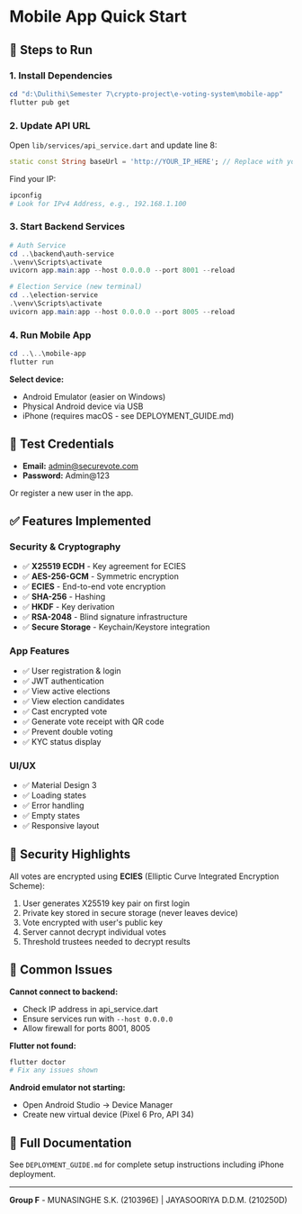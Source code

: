 # Mobile App Quick Start

## 🚀 Steps to Run

### 1. Install Dependencies
```powershell
cd "d:\Dulithi\Semester 7\crypto-project\e-voting-system\mobile-app"
flutter pub get
```

### 2. Update API URL
Open `lib/services/api_service.dart` and update line 8:
```dart
static const String baseUrl = 'http://YOUR_IP_HERE'; // Replace with your laptop's IP
```

Find your IP:
```powershell
ipconfig
# Look for IPv4 Address, e.g., 192.168.1.100
```

### 3. Start Backend Services
```powershell
# Auth Service
cd ..\backend\auth-service
.\venv\Scripts\activate
uvicorn app.main:app --host 0.0.0.0 --port 8001 --reload

# Election Service (new terminal)
cd ..\election-service
.\venv\Scripts\activate
uvicorn app.main:app --host 0.0.0.0 --port 8005 --reload
```

### 4. Run Mobile App
```powershell
cd ..\..\mobile-app
flutter run
```

**Select device:**
- Android Emulator (easier on Windows)
- Physical Android device via USB
- iPhone (requires macOS - see DEPLOYMENT_GUIDE.md)

## 📱 Test Credentials
- **Email:** admin@securevote.com
- **Password:** Admin@123

Or register a new user in the app.

## ✅ Features Implemented

### Security & Cryptography
- ✅ **X25519 ECDH** - Key agreement for ECIES
- ✅ **AES-256-GCM** - Symmetric encryption
- ✅ **ECIES** - End-to-end vote encryption
- ✅ **SHA-256** - Hashing
- ✅ **HKDF** - Key derivation
- ✅ **RSA-2048** - Blind signature infrastructure
- ✅ **Secure Storage** - Keychain/Keystore integration

### App Features
- ✅ User registration & login
- ✅ JWT authentication
- ✅ View active elections
- ✅ View election candidates
- ✅ Cast encrypted vote
- ✅ Generate vote receipt with QR code
- ✅ Prevent double voting
- ✅ KYC status display

### UI/UX
- ✅ Material Design 3
- ✅ Loading states
- ✅ Error handling
- ✅ Empty states
- ✅ Responsive layout

## 🔐 Security Highlights

All votes are encrypted using **ECIES** (Elliptic Curve Integrated Encryption Scheme):
1. User generates X25519 key pair on first login
2. Private key stored in secure storage (never leaves device)
3. Vote encrypted with user's public key
4. Server cannot decrypt individual votes
5. Threshold trustees needed to decrypt results

## 🐛 Common Issues

**Cannot connect to backend:**
- Check IP address in api_service.dart
- Ensure services run with `--host 0.0.0.0`
- Allow firewall for ports 8001, 8005

**Flutter not found:**
```powershell
flutter doctor
# Fix any issues shown
```

**Android emulator not starting:**
- Open Android Studio → Device Manager
- Create new virtual device (Pixel 6 Pro, API 34)

## 📖 Full Documentation
See `DEPLOYMENT_GUIDE.md` for complete setup instructions including iPhone deployment.

---

**Group F** - MUNASINGHE S.K. (210396E) | JAYASOORIYA D.D.M. (210250D)
